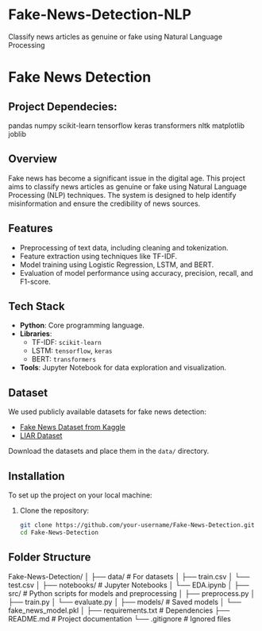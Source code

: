# Fake-News-Detection-NLP
Classify news articles as genuine or fake using Natural Language Processing
# Fake News Detection
## Project Dependecies:
pandas
numpy
scikit-learn
tensorflow
keras
transformers
nltk
matplotlib
joblib

## Overview
Fake news has become a significant issue in the digital age. This project aims to classify news articles as genuine or fake using Natural Language Processing (NLP) techniques. The system is designed to help identify misinformation and ensure the credibility of news sources.

## Features
- Preprocessing of text data, including cleaning and tokenization.
- Feature extraction using techniques like TF-IDF.
- Model training using Logistic Regression, LSTM, and BERT.
- Evaluation of model performance using accuracy, precision, recall, and F1-score.

## Tech Stack
- **Python**: Core programming language.
- **Libraries**: 
  - TF-IDF: `scikit-learn`
  - LSTM: `tensorflow`, `keras`
  - BERT: `transformers`
- **Tools**: Jupyter Notebook for data exploration and visualization.

## Dataset
We used publicly available datasets for fake news detection:
- [Fake News Dataset from Kaggle](https://www.kaggle.com/c/fake-news/data)
- [LIAR Dataset](https://www.cs.ucsb.edu/~william/data/liar_dataset.zip)

Download the datasets and place them in the `data/` directory.

## Installation
To set up the project on your local machine:

1. Clone the repository:
   ```bash
   git clone https://github.com/your-username/Fake-News-Detection.git
   cd Fake-News-Detection

## Folder Structure
Fake-News-Detection/
│
├── data/                  # For datasets
│   ├── train.csv
│   └── test.csv
│
├── notebooks/             # Jupyter Notebooks
│   └── EDA.ipynb
│
├── src/                   # Python scripts for models and preprocessing
│   ├── preprocess.py
│   ├── train.py
│   └── evaluate.py
│
├── models/                # Saved models
│   └── fake_news_model.pkl
│
├── requirements.txt       # Dependencies
├── README.md              # Project documentation
└── .gitignore             # Ignored files
